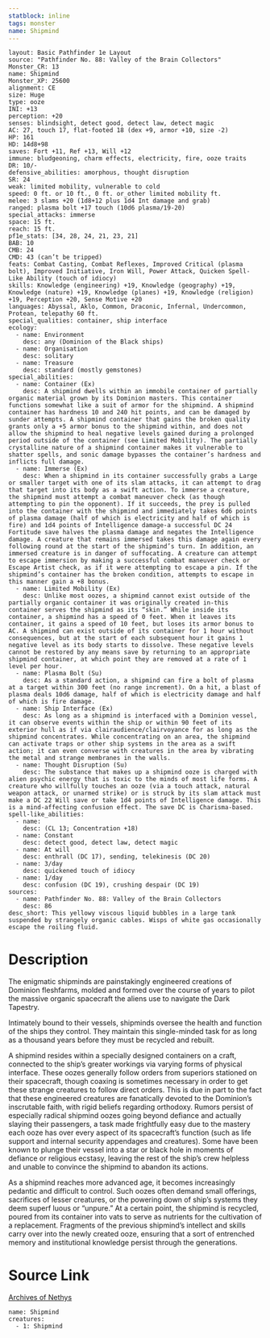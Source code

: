 ```yaml
---
statblock: inline
tags: monster
name: Shipmind
---
```

```statblock
layout: Basic Pathfinder 1e Layout
source: "Pathfinder No. 88: Valley of the Brain Collectors"
Monster_CR: 13
name: Shipmind
Monster_XP: 25600
alignment: CE
size: Huge
type: ooze
INI: +13
perception: +20
senses: blindsight, detect good, detect law, detect magic
AC: 27, touch 17, flat-footed 18 (dex +9, armor +10, size -2)
HP: 161
HD: 14d8+98
saves: Fort +11, Ref +13, Will +12
immune: bludgeoning, charm effects, electricity, fire, ooze traits
DR: 10/-
defensive_abilities: amorphous, thought disruption
SR: 24
weak: limited mobility, vulnerable to cold
speed: 0 ft. or 10 ft., 0 ft. or_other limited mobility ft.
melee: 3 slams +20 (1d8+12 plus 1d4 Int damage and grab)
ranged: plasma bolt +17 touch (10d6 plasma/19-20)
special_attacks: immerse
space: 15 ft.
reach: 15 ft.
pf1e_stats: [34, 28, 24, 21, 23, 21]
BAB: 10
CMB: 24
CMD: 43 (can’t be tripped)
feats: Combat Casting, Combat Reflexes, Improved Critical (plasma bolt), Improved Initiative, Iron Will, Power Attack, Quicken Spell-Like Ability (touch of idiocy)
skills: Knowledge (engineering) +19, Knowledge (geography) +19, Knowledge (nature) +19, Knowledge (planes) +19, Knowledge (religion) +19, Perception +20, Sense Motive +20
languages: Abyssal, Aklo, Common, Draconic, Infernal, Undercommon, Protean, telepathy 60 ft.
special_qualities: container, ship interface
ecology:
  - name: Environment
    desc: any (Dominion of the Black ships)
  - name: Organisation
    desc: solitary
  - name: Treasure
    desc: standard (mostly gemstones)
special_abilities:
  - name: Container (Ex)
    desc: A shipmind dwells within an immobile container of partially organic material grown by its Dominion masters. This container functions somewhat like a suit of armor for the shipmind. A shipmind container has hardness 10 and 240 hit points, and can be damaged by sunder attempts. A shipmind container that gains the broken quality grants only a +5 armor bonus to the shipmind within, and does not allow the shipmind to heal negative levels gained during a prolonged period outside of the container (see Limited Mobility). The partially crystalline nature of a shipmind container makes it vulnerable to shatter spells, and sonic damage bypasses the container’s hardness and inflicts full damage.
  - name: Immerse (Ex)
    desc: When a shipmind in its container successfully grabs a Large or smaller target with one of its slam attacks, it can attempt to drag that target into its body as a swift action. To immerse a creature, the shipmind must attempt a combat maneuver check (as though attempting to pin the opponent). If it succeeds, the prey is pulled into the container with the shipmind and immediately takes 6d6 points of plasma damage (half of which is electricity and half of which is fire) and 1d4 points of Intelligence damage-a successful DC 24 Fortitude save halves the plasma damage and negates the Intelligence damage. A creature that remains immersed takes this damage again every following round at the start of the shipmind’s turn. In addition, an immersed creature is in danger of suffocating. A creature can attempt to escape immersion by making a successful combat maneuver check or Escape Artist check, as if it were attempting to escape a pin. If the shipmind’s container has the broken condition, attempts to escape in this manner gain a +8 bonus.
  - name: Limited Mobility (Ex)
    desc: Unlike most oozes, a shipmind cannot exist outside of the partially organic container it was originally created in-this container serves the shipmind as its “skin.” While inside its container, a shipmind has a speed of 0 feet. When it leaves its container, it gains a speed of 10 feet, but loses its armor bonus to AC. A shipmind can exist outside of its container for 1 hour without consequences, but at the start of each subsequent hour it gains 1 negative level as its body starts to dissolve. These negative levels cannot be restored by any means save by returning to an appropriate shipmind container, at which point they are removed at a rate of 1 level per hour.
  - name: Plasma Bolt (Su)
    desc: As a standard action, a shipmind can fire a bolt of plasma at a target within 300 feet (no range increment). On a hit, a blast of plasma deals 10d6 damage, half of which is electricity damage and half of which is fire damage.
  - name: Ship Interface (Ex)
    desc: As long as a shipmind is interfaced with a Dominion vessel, it can observe events within the ship or within 90 feet of its exterior hull as if via clairaudience/clairvoyance for as long as the shipmind concentrates. While concentrating on an area, the shipmind can activate traps or other ship systems in the area as a swift action; it can even converse with creatures in the area by vibrating the metal and strange membranes in the walls.
  - name: Thought Disruption (Su)
    desc: The substance that makes up a shipmind ooze is charged with alien psychic energy that is toxic to the minds of most life forms. A creature who willfully touches an ooze (via a touch attack, natural weapon attack, or unarmed strike) or is struck by its slam attack must make a DC 22 Will save or take 1d4 points of Intelligence damage. This is a mind-affecting confusion effect. The save DC is Charisma-based.
spell-like_abilities:
  - name:
    desc: (CL 13; Concentration +18)
  - name: Constant
    desc: detect good, detect law, detect magic
  - name: At will
    desc: enthrall (DC 17), sending, telekinesis (DC 20)
  - name: 3/day
    desc: quickened touch of idiocy
  - name: 1/day
    desc: confusion (DC 19), crushing despair (DC 19)
sources:
  - name: Pathfinder No. 88: Valley of the Brain Collectors
    desc: 86
desc_short: This yellowy viscous liquid bubbles in a large tank suspended by strangely organic cables. Wisps of white gas occasionally escape the roiling fluid.
```
# Description
The enigmatic shipminds are painstakingly engineered creations of Dominion fleshfarms, molded and formed over the course of years to pilot the massive organic spacecraft the aliens use to navigate the Dark Tapestry.

Intimately bound to their vessels, shipminds oversee the health and function of the ships they control. They maintain this single-minded task for as long as a thousand years before they must be recycled and rebuilt.

A shipmind resides within a specially designed containers on a craft, connected to the ship’s greater workings via varying forms of physical interface. These oozes generally follow orders from superiors stationed on their spacecraft, though coaxing is sometimes necessary in order to get these strange creatures to follow direct orders. This is due in part to the fact that these engineered creatures are fanatically devoted to the Dominion’s inscrutable faith, with rigid beliefs regarding orthodoxy. Rumors persist of especially radical shipmind oozes going beyond defiance and actually slaying their passengers, a task made frightfully easy due to the mastery each ooze has over every aspect of its spacecraft’s function (such as life support and internal security appendages and creatures). Some have been known to plunge their vessel into a star or black hole in moments of defiance or religious ecstasy, leaving the rest of the ship’s crew helpless and unable to convince the shipmind to abandon its actions.

As a shipmind reaches more advanced age, it becomes increasingly pedantic and difficult to control. Such oozes often demand small offerings, sacrifices of lesser creatures, or the powering down of ship’s systems they deem superf luous or “unpure.” At a certain point, the shipmind is recycled, poured from its container into vats to serve as nutrients for the cultivation of a replacement. Fragments of the previous shipmind’s intellect and skills carry over into the newly created ooze, ensuring that a sort of entrenched memory and institutional knowledge persist through the generations.
# Source Link
[Archives of Nethys](https://aonprd.com/MonsterDisplay.aspx?ItemName=Shipmind)
```encounter-table
name: Shipmind
creatures:
  - 1: Shipmind
```
